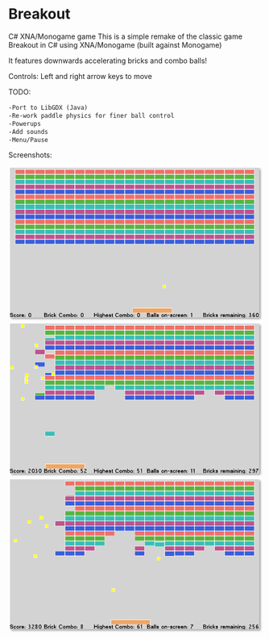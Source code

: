 Breakout
===================

C# XNA/Monogame game
This is a simple remake of the classic game Breakout in C# using XNA/Monogame (built against Monogame)

It features downwards accelerating bricks and combo balls!

Controls: Left and right arrow keys to move

TODO:

	-Port to LibGDX (Java)
	-Re-work paddle physics for finer ball control
	-Powerups
	-Add sounds
	-Menu/Pause

Screenshots:

![screenshot 1](screenshots/screenshot_1.png)
![screenshot 2](screenshots/screenshot_2.png)
![screenshot 3](screenshots/screenshot_3.png)
